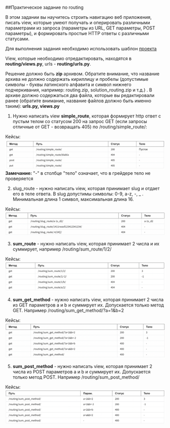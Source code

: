 ##Практическое задание по routing

В этом задании вы научитесь строить навигацию веб приложения, писать view, которые умеют получать и оперировать 
различными параметрами из запроса (параметры из URL, GET параметры, POST параметры), и формировать простые HTTP 
ответы с различными статусами.

Для выполнения задания необходимо использовать шаблон [проекта](https://github.com/alexopryshko/coursera_assignment_tmp)

View, которые необходимо отредактировать, находятся в **routing/views.py**, urls - **routing/urls.py**. 

Решение должно быть **zip** архивом. Обратите внимание, что название архива не должно содержать кириллицу и пробелы 
(допустимые символы - буквы латинского алфавита и символ нижнего подчеркивания, например: routing.zip, 
solution_routing.zip и т.д.) . В архиве должно содержаться два файла, которые вы редактировали ранее (обратите 
внимание, название файлов должно быть именно таким): **urls.py, views.py**  

1. Нужно написать view **simple_route**, которая формирует http ответ с пустым телом со статусом 200 на запрос GET 
   (если запросы отличные от GET - возвращать 405) по /routing/simple_route/:

Кейсы:
![](./Pictures/table_1.png)
**Замечание:** "-" в столбце "тело" означает, что в грейдере тело не проверяется

2. slug_route - нужно написать view, которая принимает slug и отдает его в теле ответа. В slug допустимы символы: 
   0-9, a-z, -, _ . Минимальная длина 1 символ, максимальная длина 16. 

Кейсы:
![](./Pictures/table_2.png)

3. **sum_route** - нужно написать view, которая принимает 2 числа и их суммирует, например /routing/sum_route/1/2/

Кейсы:
![](./Pictures/table_3.png)

4. **sum_get_method** - нужно написать view, которая принимает 2 числа из GET параметров a и b и суммирует их. 
   Допускается только метод GET. Например /routing/sum_get_method/?а=1&b=2 

Кейсы:
![](./Pictures/table_4.png)

5. **sum_post_method** - нужно написать view, которая принимает 2 числа из POST параметров a и b и суммирует их. 
   Допускается только метод POST. Например /routing/sum_post_method/ 

Кейсы:
![](./Pictures/table_5.png)




